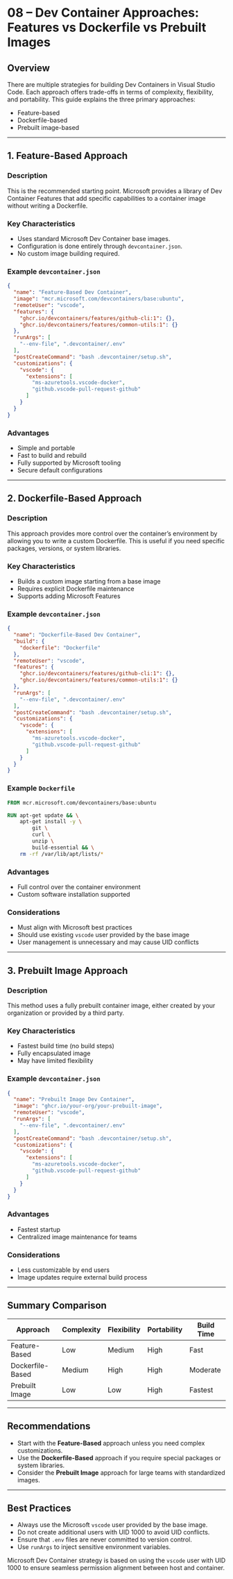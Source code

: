 # 08 – Dev Container Approaches: Features vs Dockerfile vs Prebuilt Images

## Overview

There are multiple strategies for building Dev Containers in Visual Studio Code. Each approach offers trade-offs in terms of complexity, flexibility, and portability. This guide explains the three primary approaches:

* Feature-based
* Dockerfile-based
* Prebuilt image-based

---

## 1. Feature-Based Approach

### Description

This is the recommended starting point. Microsoft provides a library of Dev Container Features that add specific capabilities to a container image without writing a Dockerfile.

### Key Characteristics

* Uses standard Microsoft Dev Container base images.
* Configuration is done entirely through `devcontainer.json`.
* No custom image building required.

### Example `devcontainer.json`

```json
{
  "name": "Feature-Based Dev Container",
  "image": "mcr.microsoft.com/devcontainers/base:ubuntu",
  "remoteUser": "vscode",
  "features": {
    "ghcr.io/devcontainers/features/github-cli:1": {},
    "ghcr.io/devcontainers/features/common-utils:1": {}
  },
  "runArgs": [
    "--env-file", ".devcontainer/.env"
  ],
  "postCreateCommand": "bash .devcontainer/setup.sh",
  "customizations": {
    "vscode": {
      "extensions": [
        "ms-azuretools.vscode-docker",
        "github.vscode-pull-request-github"
      ]
    }
  }
}
```

### Advantages

* Simple and portable
* Fast to build and rebuild
* Fully supported by Microsoft tooling
* Secure default configurations

---

## 2. Dockerfile-Based Approach

### Description

This approach provides more control over the container’s environment by allowing you to write a custom Dockerfile. This is useful if you need specific packages, versions, or system libraries.

### Key Characteristics

* Builds a custom image starting from a base image
* Requires explicit Dockerfile maintenance
* Supports adding Microsoft Features

### Example `devcontainer.json`

```json
{
  "name": "Dockerfile-Based Dev Container",
  "build": {
    "dockerfile": "Dockerfile"
  },
  "remoteUser": "vscode",
  "features": {
    "ghcr.io/devcontainers/features/github-cli:1": {},
    "ghcr.io/devcontainers/features/common-utils:1": {}
  },
  "runArgs": [
    "--env-file", ".devcontainer/.env"
  ],
  "postCreateCommand": "bash .devcontainer/setup.sh",
  "customizations": {
    "vscode": {
      "extensions": [
        "ms-azuretools.vscode-docker",
        "github.vscode-pull-request-github"
      ]
    }
  }
}
```

### Example `Dockerfile`

```Dockerfile
FROM mcr.microsoft.com/devcontainers/base:ubuntu

RUN apt-get update && \
    apt-get install -y \
        git \
        curl \
        unzip \
        build-essential && \
    rm -rf /var/lib/apt/lists/*
```

### Advantages

* Full control over the container environment
* Custom software installation supported

### Considerations

* Must align with Microsoft best practices
* Should use existing `vscode` user provided by the base image
* User management is unnecessary and may cause UID conflicts

---

## 3. Prebuilt Image Approach

### Description

This method uses a fully prebuilt container image, either created by your organization or provided by a third party.

### Key Characteristics

* Fastest build time (no build steps)
* Fully encapsulated image
* May have limited flexibility

### Example `devcontainer.json`

```json
{
  "name": "Prebuilt Image Dev Container",
  "image": "ghcr.io/your-org/your-prebuilt-image",
  "remoteUser": "vscode",
  "runArgs": [
    "--env-file", ".devcontainer/.env"
  ],
  "postCreateCommand": "bash .devcontainer/setup.sh",
  "customizations": {
    "vscode": {
      "extensions": [
        "ms-azuretools.vscode-docker",
        "github.vscode-pull-request-github"
      ]
    }
  }
}
```

### Advantages

* Fastest startup
* Centralized image maintenance for teams

### Considerations

* Less customizable by end users
* Image updates require external build process

---

## Summary Comparison

| Approach         | Complexity | Flexibility | Portability | Build Time |
| ---------------- | ---------- | ----------- | ----------- | ---------- |
| Feature-Based    | Low        | Medium      | High        | Fast       |
| Dockerfile-Based | Medium     | High        | High        | Moderate   |
| Prebuilt Image   | Low        | Low         | High        | Fastest    |

---

## Recommendations

* Start with the **Feature-Based** approach unless you need complex customizations.
* Use the **Dockerfile-Based** approach if you require special packages or system libraries.
* Consider the **Prebuilt Image** approach for large teams with standardized images.

---

## Best Practices

* Always use the Microsoft `vscode` user provided by the base image.
* Do not create additional users with UID 1000 to avoid UID conflicts.
* Ensure that `.env` files are never committed to version control.
* Use `runArgs` to inject sensitive environment variables.

Microsoft Dev Container strategy is based on using the `vscode` user with UID 1000 to ensure seamless permission alignment between host and container.
